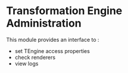 # Transformation Engine Administration

This module provides an interface to :

* set TEngine access properties
* check renderers
* view logs
